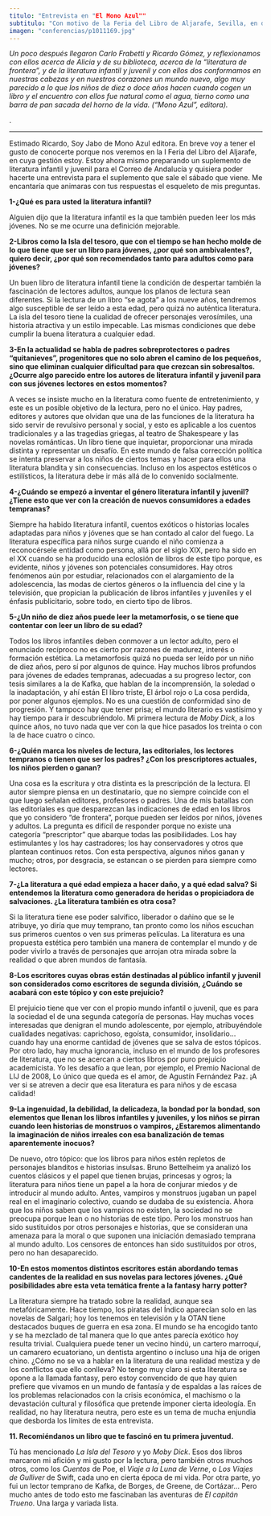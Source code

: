 ```yaml
---
titulo: "Entrevista en "El Mono Azul""
subtitulo: "Con motivo de la Feria del Libro de Aljarafe, Sevilla, en diciembre de 2009"
imagen: "conferencias/p1011169.jpg"
---
```

_Un poco después llegaron Carlo Frabetti y Ricardo Gómez, y reflexionamos con ellos acerca de Alicia y de su biblioteca, acerca de la “literatura de frontera”, y de la literatura infantil y juvenil y con ellos dos conformamos en nuestras cabezas y en nuestros corazones un mundo nuevo, algo muy parecido a lo que los niños de diez o doce años hacen cuando cogen un libro y el encuentro con ellos fue natural como el agua, tierno como una barra de pan sacada del horno de la vida. (“Mono Azul”, editora)._

.

* * *

Estimado Ricardo, Soy Jabo de Mono Azul editora. En breve voy a tener el gusto de conocerte porque nos veremos en la I Feria del Libro del Aljarafe, en cuya gestión estoy. Estoy ahora mismo preparando un suplemento de literatura infantil y juvenil para el Correo de Andalucía y quisiera poder hacerte una entrevista para el suplemento que sale el sábado que viene. Me encantaría que animaras con tus respuestas el esqueleto de mis preguntas.

**1-¿Qué es para usted la literatura infantil?**

Alguien dijo que la literatura infantil es la que también pueden leer los más jóvenes. No se me ocurre una definición mejorable.

**2-Libros como la Isla del tesoro, que con el tiempo se han hecho molde de lo que tiene que ser un libro para jóvenes, ¿por qué son ambivalentes?, quiero decir, ¿por qué son recomendados tanto para adultos como para jóvenes?**

Un buen libro de literatura infantil tiene la condición de despertar también la fascinación de lectores adultos, aunque los planos de lectura sean diferentes. Si la lectura de un libro “se agota” a los nueve años, tendremos algo susceptible de ser leído a esta edad, pero quizá no auténtica literatura. La isla del tesoro tiene la cualidad de ofrecer personajes verosímiles, una historia atractiva y un estilo impecable. Las mismas condiciones que debe cumplir la buena literatura a cualquier edad.

**3-En la actualidad se habla de padres sobreprotectores o padres “quitanieves”, progenitores que no solo abren el camino de los pequeños, sino que eliminan cualquier dificultad para que crezcan sin sobresaltos. ¿Ocurre algo parecido entre los autores de literatura infantil y juvenil para con sus jóvenes lectores en estos momentos?**

A veces se insiste mucho en la literatura como fuente de entretenimiento, y este es un posible objetivo de la lectura, pero no el único. Hay padres, editores y autores que olvidan que una de las funciones de la literatura ha sido servir de revulsivo personal y social, y esto es aplicable a los cuentos tradicionales y a las tragedias griegas, al teatro de Shakespeare y las novelas románticas. Un libro tiene que inquietar, proporcionar una mirada distinta y representar un desafío. En este mundo de falsa corrección política se intenta preservar a los niños de ciertos temas y hacer para ellos una literatura blandita y sin consecuencias. Incluso en los aspectos estéticos o estilísticos, la literatura debe ir más allá de lo convenido socialmente.

**4-¿Cuándo se empezó a inventar el género literatura infantil y juvenil? ¿Tiene esto que ver con la creación de nuevos consumidores a edades tempranas?**

Siempre ha habido literatura infantil, cuentos exóticos o historias locales adaptadas para niños y jóvenes que se han contado al calor del fuego. La literatura específica para niños surge cuando el niño comienza a reconocérsele entidad como persona, allá por el siglo XIX, pero ha sido en el XX cuando se ha producido una eclosión de libros de este tipo porque, es evidente, niños y jóvenes son potenciales consumidores. Hay otros fenómenos aún por estudiar, relacionados con el alargamiento de la adolescencia, las modas de ciertos géneros o la influencia del cine y la televisión, que propician la publicación de libros infantiles y juveniles y el énfasis publicitario, sobre todo, en cierto tipo de libros.

**5-¿Un niño de diez años puede leer la metamorfosis, o se tiene que contentar con leer un libro de su edad?**

Todos los libros infantiles deben conmover a un lector adulto, pero el enunciado recíproco no es cierto por razones de madurez, interés o formación estética. La metamorfosis quizá no pueda ser leído por un niño de diez años, pero sí por algunos de quince. Hay muchos libros profundos para jóvenes de edades tempranas, adecuadas a su progreso lector, con tesis similares a la de Kafka, que hablan de la incomprensión, la soledad o la inadaptación, y ahí están El libro triste, El árbol rojo o La cosa perdida, por poner algunos ejemplos. No es una cuestión de conformidad sino de progresión. Y tampoco hay que tener prisa; el mundo literario es vastísimo y hay tiempo para ir descubriéndolo. Mi primera lectura de _Moby Dick_, a los quince años, no tuvo nada que ver con la que hice pasados los treinta o con la de hace cuatro o cinco.

**6-¿Quién marca los niveles de lectura, las editoriales, los lectores tempranos o tienen que ser los padres? ¿Con los prescriptores actuales, los niños pierden o ganan?**

Una cosa es la escritura y otra distinta es la prescripción de la lectura. El autor siempre piensa en un destinatario, que no siempre coincide con el que luego señalan editores, profesores o padres. Una de mis batallas con las editoriales es que desparezcan las indicaciones de edad en los libros que yo considero “de frontera”, porque pueden ser leídos por niños, jóvenes y adultos. La pregunta es difícil de responder porque no existe una categoría “prescriptor” que abarque todas las posibilidades. Los hay estimulantes y los hay castradores; los hay conservadores y otros que plantean continuos retos. Con esta perspectiva, algunos niños ganan y mucho; otros, por desgracia, se estancan o se pierden para siempre como lectores.

**7-¿La literatura a qué edad empieza a hacer daño, y a qué edad salva? Si entendemos la literatura como generadora de heridas o propiciadora de salvaciones. ¿La literatura también es otra cosa?**

Si la literatura tiene ese poder salvífico, liberador o dañino que se le atribuye, yo diría que muy temprano, tan pronto como los niños escuchan sus primeros cuentos o ven sus primeras películas. La literatura es una propuesta estética pero también una manera de contemplar el mundo y de poder vivirlo a través de personajes que arrojan otra mirada sobre la realidad o que abren mundos de fantasía.

**8-Los escritores cuyas obras están destinadas al público infantil y juvenil son considerados como escritores de segunda división, ¿Cuándo se acabará con este tópico y con este prejuicio?**

El prejuicio tiene que ver con el propio mundo infantil o juvenil, que es para la sociedad el de una segunda categoría de personas. Hay muchas voces interesadas que denigran el mundo adolescente, por ejemplo, atribuyéndole cualidades negativas: caprichoso, egoísta, consumidor, insolidario… cuando hay una enorme cantidad de jóvenes que se salva de estos tópicos. Por otro lado, hay mucha ignorancia, incluso en el mundo de los profesores de literatura, que no se acercan a ciertos libros por puro prejuicio academicista. Yo les desafío a que lean, por ejemplo, el Premio Nacional de LIJ de 2008, Lo único que queda es el amor, de Agustín Fernández Paz. ¡A ver si se atreven a decir que esa literatura es para niños y de escasa calidad!

**9-La ingenuidad, la debilidad, la delicadeza, la bondad por la bondad, son elementos que llenan los libros infantiles y juveniles, y los niños se pirran cuando leen historias de monstruos o vampiros, ¿Estaremos alimentando la imaginación de niños irreales con esa banalización de temas aparentemente inocuos?**

De nuevo, otro tópico: que los libros para niños estén repletos de personajes blanditos e historias insulsas. Bruno Bettelheim ya analizó los cuentos clásicos y el papel que tienen brujas, princesas y ogros; la literatura para niños tiene un papel a la hora de conjurar miedos y de introducir al mundo adulto. Antes, vampiros y monstruos jugaban un papel real en el imaginario colectivo, cuando se dudaba de su existencia. Ahora que los niños saben que los vampiros no existen, la sociedad no se preocupa porque lean o no historias de este tipo. Pero los monstruos han sido sustituidos por otros personajes e historias, que se consideran una amenaza para la moral o que suponen una iniciación demasiado temprana al mundo adulto. Los censores de entonces han sido sustituidos por otros, pero no han desaparecido.

**10-En estos momentos distintos escritores están abordando temas candentes de la realidad en sus novelas para lectores jóvenes. ¿Qué posibilidades abre esta veta temática frente a la fantasy harry potter?**

La literatura siempre ha tratado sobre la realidad, aunque sea metafóricamente. Hace tiempo, los piratas del Índico aparecían solo en las novelas de Salgari; hoy los tenemos en televisión y la OTAN tiene destacados buques de guerra en esa zona. El mundo se ha encogido tanto y se ha mezclado de tal manera que lo que antes parecía exótico hoy resulta trivial. Cualquiera puede tener un vecino hindú, un cartero marroquí, un camarero ecuatoriano, un dentista argentino o incluso una hija de origen chino. ¿Cómo no se va a hablar en la literatura de una realidad mestiza y de los conflictos que ello conlleva? No tengo muy claro si esta literatura se opone a la llamada fantasy, pero estoy convencido de que hay quien prefiere que vivamos en un mundo de fantasía y de espaldas a las raíces de los problemas relacionados con la crisis económica, el machismo o la devastación cultural y filosófica que pretende imponer cierta ideología. En realidad, no hay literatura neutra, pero este es un tema de mucha enjundia que desborda los límites de esta entrevista.

**11. Recomiéndanos un libro que te fascinó en tu primera juventud.**

Tú has mencionado _La Isla del Tesoro_ y yo _Moby Dick_. Esos dos libros marcaron mi afición y mi gusto por la lectura, pero también otros muchos otros, como los _Cuentos_ de Poe, el _Viaje a la Luna de Verne_, o _Los Viajes de Gulliver_ de Swift, cada uno en cierta época de mi vida. Por otra parte, yo fui un lector temprano de Kafka, de Borges, de Greene, de Cortázar… Pero mucho antes de todo esto me fascinaban las aventuras de _El capitán Trueno_. Una larga y variada lista.

